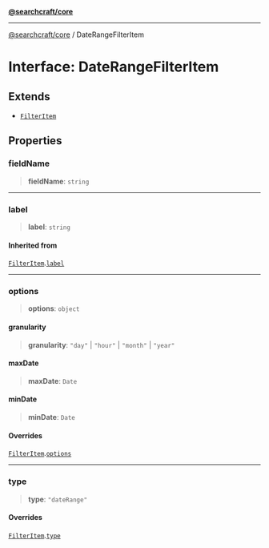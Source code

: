 [**@searchcraft/core**](/reference/sdk/core/README.md)

***

[@searchcraft/core](/reference/sdk/core/globals.md) / DateRangeFilterItem

# Interface: DateRangeFilterItem

## Extends

- [`FilterItem`](/reference/sdk/core/interfaces/FilterItem.md)

## Properties

### fieldName

> **fieldName**: `string`

***

### label

> **label**: `string`

#### Inherited from

[`FilterItem`](/reference/sdk/core/interfaces/FilterItem.md).[`label`](/reference/sdk/core/interfaces/FilterItem.md#label)

***

### options

> **options**: `object`

#### granularity

> **granularity**: `"day"` \| `"hour"` \| `"month"` \| `"year"`

#### maxDate

> **maxDate**: `Date`

#### minDate

> **minDate**: `Date`

#### Overrides

[`FilterItem`](/reference/sdk/core/interfaces/FilterItem.md).[`options`](/reference/sdk/core/interfaces/FilterItem.md#options)

***

### type

> **type**: `"dateRange"`

#### Overrides

[`FilterItem`](/reference/sdk/core/interfaces/FilterItem.md).[`type`](/reference/sdk/core/interfaces/FilterItem.md#type)
